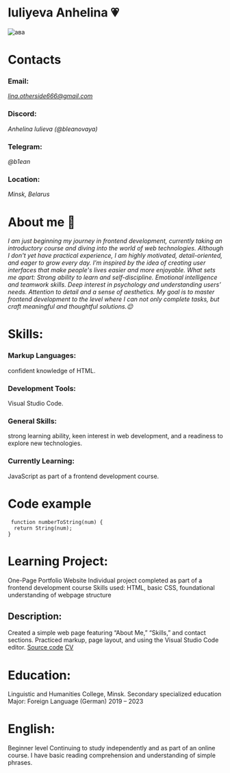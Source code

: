 # **Iuliyeva Anhelina** 💗
![ава](https://github.com/user-attachments/assets/f6705d4a-4273-470a-804a-0c80eb590604)

# Contacts
### Email: 
*lina.otherside666@gmail.com*
### Discord:
*Anhelina Iulieva (@bleanovaya)*
### Telegram: 
*@b1ean*
### Location:
*Minsk, Belarus*
# About me 🦋
*I am just beginning my journey in frontend development, currently taking an introductory course and diving into the world of web technologies. Although I don't yet have practical experience, I am highly motivated, detail-oriented, and eager to grow every day. I’m inspired by the idea of creating user interfaces that make people's lives easier and more enjoyable. What sets me apart: Strong ability to learn and self-discipline. Emotional intelligence and teamwork skills. Deep interest in psychology and understanding users’ needs. Attention to detail and a sense of aesthetics. My goal is to master frontend development to the level where I can not only complete tasks, but craft meaningful and thoughtful solutions.😌*
# Skills: 
### Markup Languages: 
confident knowledge of HTML. 
### Development Tools:
Visual Studio Code. 
### General Skills: 
strong learning ability, keen interest in web development, and a readiness to explore new technologies. 
### Currently Learning: 
JavaScript as part of a frontend development course.
# Code example
```
 function numberToString(num) {
  return String(num);
}
```
# Learning Project:
One-Page Portfolio Website Individual project completed as part of a frontend development course Skills used: HTML, basic CSS, foundational understanding of webpage structure 
## Description:
Created a simple web page featuring “About Me,” “Skills,” and contact sections. Practiced markup, page layout, and using the Visual Studio Code editor. [Source code](https://www.google.com) [CV](https://github.com/bleanovaya/rsschool-cv)
# Education: 
Linguistic and Humanities College, Minsk. Secondary specialized education Major: Foreign Language (German) 2019 – 2023
# English:
Beginner level Continuing to study independently and as part of an online course. I have basic reading comprehension and understanding of simple phrases.

